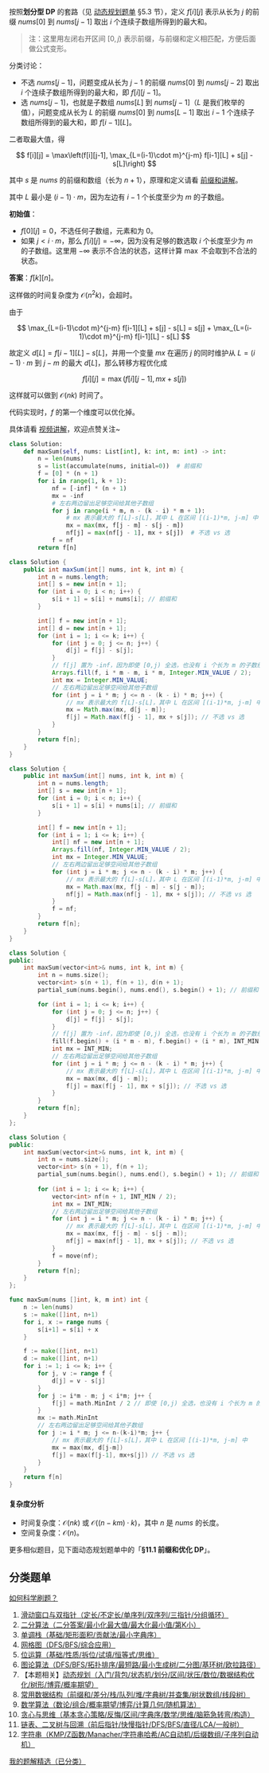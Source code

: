 按照**划分型 DP** 的套路（见 [动态规划题单](https://leetcode.cn/circle/discuss/tXLS3i/) §5.3 节），定义 $f[i][j]$ 表示从长为 $j$ 的前缀 $\textit{nums}[0]$ 到 $\textit{nums}[j-1]$ 取出 $i$ 个连续子数组所得到的最大和。

> 注：这里用左闭右开区间 $[0,j)$ 表示前缀，与前缀和定义相匹配，方便后面做公式变形。

分类讨论：

- 不选 $\textit{nums}[j-1]$，问题变成从长为 $j-1$ 的前缀 $\textit{nums}[0]$ 到 $\textit{nums}[j-2]$ 取出 $i$ 个连续子数组所得到的最大和，即 $f[i][j-1]$。
- 选 $\textit{nums}[j-1]$，也就是子数组 $\textit{nums}[L]$ 到 $\textit{nums}[j-1]$（$L$ 是我们枚举的值），问题变成从长为 $L$ 的前缀 $\textit{nums}[0]$ 到 $\textit{nums}[L-1]$ 取出 $i-1$ 个连续子数组所得到的最大和，即 $f[i-1][L]$。

二者取最大值，得

$$
f[i][j] = \max\left(f[i][j-1], \max_{L=(i-1)\cdot m}^{j-m} f[i-1][L] + s[j] - s[L]\right)
$$

其中 $s$ 是 $\textit{nums}$ 的前缀和数组（长为 $n+1$），原理和定义请看 [前缀和讲解](https://leetcode.cn/problems/range-sum-query-immutable/solution/qian-zhui-he-ji-qi-kuo-zhan-fu-ti-dan-py-vaar/)。

其中 $L$ 最小是 $(i-1)\cdot m$，因为左边有 $i-1$ 个长度至少为 $m$ 的子数组。

**初始值**：

- $f[0][j] = 0$，不选任何子数组，元素和为 $0$。
- 如果 $j < i\cdot m$，那么 $f[i][j]=-\infty$，因为没有足够的数选取 $i$ 个长度至少为 $m$ 的子数组。这里用 $-\infty$ 表示不合法的状态，这样计算 $\max$ 不会取到不合法的状态。

**答案**：$f[k][n]$。

这样做的时间复杂度为 $\mathcal{O}(n^2k)$，会超时。

由于

$$
\max_{L=(i-1)\cdot m}^{j-m} f[i-1][L] + s[j] - s[L] = s[j] + \max_{L=(i-1)\cdot m}^{j-m} f[i-1][L] - s[L]
$$

故定义 $d[L] = f[i-1][L] - s[L]$，并用一个变量 $\textit{mx}$ 在遍历 $j$ 的同时维护从 $L=(i-1)\cdot m$ 到 $j-m$ 的最大 $d[L]$，那么转移方程优化成

$$
f[i][j] = \max(f[i][j-1], \textit{mx} + s[j])
$$

这样就可以做到 $\mathcal{O}(nk)$ 时间了。

代码实现时，$f$ 的第一个维度可以优化掉。

具体请看 [视频讲解](https://www.bilibili.com/video/BV1QP9bY3EL6/?t=16m57s)，欢迎点赞关注~

```py [sol-Python3]
class Solution:
    def maxSum(self, nums: List[int], k: int, m: int) -> int:
        n = len(nums)
        s = list(accumulate(nums, initial=0))  # 前缀和
        f = [0] * (n + 1)
        for i in range(1, k + 1):
            nf = [-inf] * (n + 1)
            mx = -inf
            # 左右两边留出足够空间给其他子数组
            for j in range(i * m, n - (k - i) * m + 1):
                # mx 表示最大的 f[L]-s[L]，其中 L 在区间 [(i-1)*m, j-m] 中
                mx = max(mx, f[j - m] - s[j - m])
                nf[j] = max(nf[j - 1], mx + s[j])  # 不选 vs 选
            f = nf
        return f[n]
```

```java [sol-Java]
class Solution {
    public int maxSum(int[] nums, int k, int m) {
        int n = nums.length;
        int[] s = new int[n + 1];
        for (int i = 0; i < n; i++) {
            s[i + 1] = s[i] + nums[i]; // 前缀和
        }

        int[] f = new int[n + 1];
        int[] d = new int[n + 1];
        for (int i = 1; i <= k; i++) {
            for (int j = 0; j <= n; j++) {
                d[j] = f[j] - s[j];
            }
            // f[j] 置为 -inf，因为即使 [0,j) 全选，也没有 i 个长为 m 的子数组
            Arrays.fill(f, i * m - m, i * m, Integer.MIN_VALUE / 2);
            int mx = Integer.MIN_VALUE;
            // 左右两边留出足够空间给其他子数组
            for (int j = i * m; j <= n - (k - i) * m; j++) {
                // mx 表示最大的 f[L]-s[L]，其中 L 在区间 [(i-1)*m, j-m] 中
                mx = Math.max(mx, d[j - m]);
                f[j] = Math.max(f[j - 1], mx + s[j]); // 不选 vs 选
            }
        }
        return f[n];
    }
}
```

```java [sol-Java 写法二]
class Solution {
    public int maxSum(int[] nums, int k, int m) {
        int n = nums.length;
        int[] s = new int[n + 1];
        for (int i = 0; i < n; i++) {
            s[i + 1] = s[i] + nums[i]; // 前缀和
        }

        int[] f = new int[n + 1];
        for (int i = 1; i <= k; i++) {
            int[] nf = new int[n + 1];
            Arrays.fill(nf, Integer.MIN_VALUE / 2);
            int mx = Integer.MIN_VALUE;
            // 左右两边留出足够空间给其他子数组
            for (int j = i * m; j <= n - (k - i) * m; j++) {
                // mx 表示最大的 f[L]-s[L]，其中 L 在区间 [(i-1)*m, j-m] 中
                mx = Math.max(mx, f[j - m] - s[j - m]);
                nf[j] = Math.max(nf[j - 1], mx + s[j]); // 不选 vs 选
            }
            f = nf;
        }
        return f[n];
    }
}
```

```cpp [sol-C++]
class Solution {
public:
    int maxSum(vector<int>& nums, int k, int m) {
        int n = nums.size();
        vector<int> s(n + 1), f(n + 1), d(n + 1);
        partial_sum(nums.begin(), nums.end(), s.begin() + 1); // 前缀和

        for (int i = 1; i <= k; i++) {
            for (int j = 0; j <= n; j++) {
                d[j] = f[j] - s[j];
            }
            // f[j] 置为 -inf，因为即使 [0,j) 全选，也没有 i 个长为 m 的子数组
            fill(f.begin() + (i * m - m), f.begin() + (i * m), INT_MIN / 2);
            int mx = INT_MIN;
            // 左右两边留出足够空间给其他子数组
            for (int j = i * m; j <= n - (k - i) * m; j++) {
                // mx 表示最大的 f[L]-s[L]，其中 L 在区间 [(i-1)*m, j-m] 中
                mx = max(mx, d[j - m]);
                f[j] = max(f[j - 1], mx + s[j]); // 不选 vs 选
            }
        }
        return f[n];
    }
};
```

```cpp [sol-C++ 写法二]
class Solution {
public:
    int maxSum(vector<int>& nums, int k, int m) {
        int n = nums.size();
        vector<int> s(n + 1), f(n + 1);
        partial_sum(nums.begin(), nums.end(), s.begin() + 1); // 前缀和
        
        for (int i = 1; i <= k; i++) {
            vector<int> nf(n + 1, INT_MIN / 2);
            int mx = INT_MIN;
            // 左右两边留出足够空间给其他子数组
            for (int j = i * m; j <= n - (k - i) * m; j++) {
                // mx 表示最大的 f[L]-s[L]，其中 L 在区间 [(i-1)*m, j-m] 中
                mx = max(mx, f[j - m] - s[j - m]);
                nf[j] = max(nf[j - 1], mx + s[j]); // 不选 vs 选
            }
            f = move(nf);
        }
        return f[n];
    }
};
```

```go [sol-Go]
func maxSum(nums []int, k, m int) int {
	n := len(nums)
	s := make([]int, n+1)
	for i, x := range nums {
		s[i+1] = s[i] + x
	}

	f := make([]int, n+1)
	d := make([]int, n+1)
	for i := 1; i <= k; i++ {
		for j, v := range f {
			d[j] = v - s[j]
		}
		for j := i*m - m; j < i*m; j++ {
			f[j] = math.MinInt / 2 // 即使 [0,j) 全选，也没有 i 个长为 m 的子数组
		}
		mx := math.MinInt
		// 左右两边留出足够空间给其他子数组
		for j := i * m; j <= n-(k-i)*m; j++ {
			// mx 表示最大的 f[L]-s[L]，其中 L 在区间 [(i-1)*m, j-m] 中
			mx = max(mx, d[j-m])
			f[j] = max(f[j-1], mx+s[j]) // 不选 vs 选
		}
	}
	return f[n]
}
```

#### 复杂度分析

- 时间复杂度：$\mathcal{O}(nk)$ 或 $\mathcal{O}((n-km)\cdot k)$，其中 $n$ 是 $\textit{nums}$ 的长度。
- 空间复杂度：$\mathcal{O}(n)$。

更多相似题目，见下面动态规划题单中的「**§11.1 前缀和优化 DP**」。

## 分类题单

[如何科学刷题？](https://leetcode.cn/circle/discuss/RvFUtj/)

1. [滑动窗口与双指针（定长/不定长/单序列/双序列/三指针/分组循环）](https://leetcode.cn/circle/discuss/0viNMK/)
2. [二分算法（二分答案/最小化最大值/最大化最小值/第K小）](https://leetcode.cn/circle/discuss/SqopEo/)
3. [单调栈（基础/矩形面积/贡献法/最小字典序）](https://leetcode.cn/circle/discuss/9oZFK9/)
4. [网格图（DFS/BFS/综合应用）](https://leetcode.cn/circle/discuss/YiXPXW/)
5. [位运算（基础/性质/拆位/试填/恒等式/思维）](https://leetcode.cn/circle/discuss/dHn9Vk/)
6. [图论算法（DFS/BFS/拓扑排序/最短路/最小生成树/二分图/基环树/欧拉路径）](https://leetcode.cn/circle/discuss/01LUak/)
7. 【本题相关】[动态规划（入门/背包/状态机/划分/区间/状压/数位/数据结构优化/树形/博弈/概率期望）](https://leetcode.cn/circle/discuss/tXLS3i/)
8. [常用数据结构（前缀和/差分/栈/队列/堆/字典树/并查集/树状数组/线段树）](https://leetcode.cn/circle/discuss/mOr1u6/)
9. [数学算法（数论/组合/概率期望/博弈/计算几何/随机算法）](https://leetcode.cn/circle/discuss/IYT3ss/)
10. [贪心与思维（基本贪心策略/反悔/区间/字典序/数学/思维/脑筋急转弯/构造）](https://leetcode.cn/circle/discuss/g6KTKL/)
11. [链表、二叉树与回溯（前后指针/快慢指针/DFS/BFS/直径/LCA/一般树）](https://leetcode.cn/circle/discuss/K0n2gO/)
12. [字符串（KMP/Z函数/Manacher/字符串哈希/AC自动机/后缀数组/子序列自动机）](https://leetcode.cn/circle/discuss/SJFwQI/)

[我的题解精选（已分类）](https://github.com/EndlessCheng/codeforces-go/blob/master/leetcode/SOLUTIONS.md)
